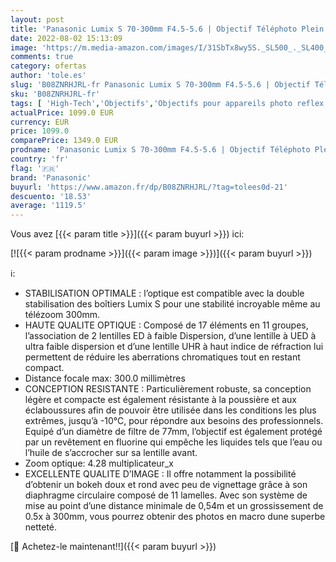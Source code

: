 ```yaml
---
layout: post
title: 'Panasonic Lumix S 70-300mm F4.5-5.6 | Objectif Téléphoto Plein Format S-R70300E  Zoom 300mm  Sport  Macro  Bokeh  Double Stabilisation  Tropicalisé  Noir – Compatible monture L'
date: 2022-08-02 15:13:09
image: 'https://m.media-amazon.com/images/I/31SbTx8wy5S._SL500_._SL400_.jpg'
comments: true
category: ofertas
author: 'tole.es'
slug: 'B08ZNRHJRL-fr Panasonic Lumix S 70-300mm F4.5-5.6 | Objectif Téléphoto...'
sku: 'B08ZNRHJRL-fr'
tags: [ 'High-Tech','Objectifs','Objectifs pour appareils photo reflex et hybrides','Objectifs pour reflex','Photo et caméscopes','panasonic','🇫🇷', ]
actualPrice: 1099.0 EUR
currency: EUR
price: 1099.0
comparePrice: 1349.0 EUR
prodname: 'Panasonic Lumix S 70-300mm F4.5-5.6 | Objectif Téléphoto Plein Format S-R70300E  Zoom 300mm  Sport  Macro  Bokeh  Double Stabilisation  Tropicalisé  Noir – Compatible monture L'
country: 'fr'
flag: '🇫🇷'
brand: 'Panasonic'
buyurl: 'https://www.amazon.fr/dp/B08ZNRHJRL/?tag=tolees0d-21'
descuento: '18.53'
average: '1119.5'
---
```


Vous avez [{{< param title >}}]({{< param buyurl >}}) ici:

[![{{< param prodname >}}]({{< param image >}})]({{< param buyurl >}})

ℹ️:

- STABILISATION OPTIMALE : l’optique est compatible avec la double stabilisation des boîtiers Lumix S pour une stabilité incroyable même au télézoom 300mm.
- HAUTE QUALITE OPTIQUE : Composé de 17 éléments en 11 groupes, l’association de 2 lentilles ED à faible Dispersion, d’une lentille à UED à ultra faible dispersion et d’une lentille UHR à haut indice de réfraction lui permettent de réduire les aberrations chromatiques tout en restant compact.
- Distance focale max: 300.0 millimètres
- CONCEPTION RESISTANTE : Particulièrement robuste, sa conception légère et compacte est également résistante à la poussière et aux éclaboussures afin de pouvoir être utilisée dans les conditions les plus extrêmes, jusqu’à -10°C, pour répondre aux besoins des professionnels. Equipé d’un diamètre de filtre de 77mm, l’objectif est également protégé par un revêtement en fluorine qui empêche les liquides tels que l’eau ou l’huile de s’accrocher sur sa lentille avant.
- Zoom optique: 4.28 multiplicateur_x
- EXCELLENTE QUALITE D’IMAGE : Il offre notamment la possibilité d’obtenir un bokeh doux et rond avec peu de vignettage grâce à son diaphragme circulaire composé de 11 lamelles. Avec son système de mise au point d’une distance minimale de 0,54m et un grossissement de 0.5x à 300mm, vous pourrez obtenir des photos en macro dune superbe netteté.

[🛒 Achetez-le maintenant!!]({{< param buyurl >}})
